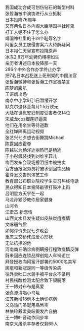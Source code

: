 我国成功合成可划伤钻石的新型材料  
张哲瀚被中演协进行从业抵制  
日本投降76周年  
又有两名日本内阁大臣靖国神社拜鬼  
打工人绷不住了怎么办  
靖国神社里的十四个耻辱名字  
阿里女员工被侵害案六大待解疑问  
日本裕仁天皇宣布投降原声  
冰冻2.8万年幼狮仍栩栩如生  
亲历者讲述日本投降那一天  
286个中外合作办学终止办学  
把7名日本战犯送上死刑架的中国法官  
张哲瀚微博和张哲瀚工作室被禁言  
陈梦的腹肌  
王语嫣出场  
南京中小学9月1日暂缓开学  
默克尔退休金每月1.5万欧元  
大陆在世慰安妇制度受害者仅14位  
宋威龙cos榴莲好逼真  
他们在用余生等待道歉  
全红婵隔离运动视频  
张艺兴七夕想去街舞跳Michael  
陈露回应霍尊  
陈铭以为杨洋迪丽热巴是杨迪  
于小彤假装找到刘维李菲儿  
梅西发布会现场擦泪纸巾被拍卖  
官方通报服务员将废水倒回饮品桶  
霍尊发文告别演艺工作  
教育部公布职业院校学生实习热线电话  
民众得知日本投降敲锣打鼓冲上街  
吕明星方天宇在一起  
马龙孙颖莎教你居家健身  
山河令  
江宏杰 新恋情  
山西文水县发生疑似皮肤炭疽疫情  
文咏珊气质  
如何评价央视七夕晚会  
重庆立交桥修成爱心形状  
无法抗拒的他  
河南商丘确诊病例瞒报行程致疫情反弹  
蔚来回应连锁品牌创始人车祸逝世  
拜登授权向阿富汗部署约5000名美军  
炭疽和新冠是同一等级传染病  
往外卖吐口水骑手被平台永不录用  
村民核酸检测太配合致下颌脱落  
王一博对布布是真爱  
张真源清唱小乌龟  
江苏新增18例本土确诊病例  
义乌热门圣诞用品售空  
林依轮戴孟美岐假发片自拍  
王一博叶音动作同步率  
南京大屠杀幸存者仅剩65人  

